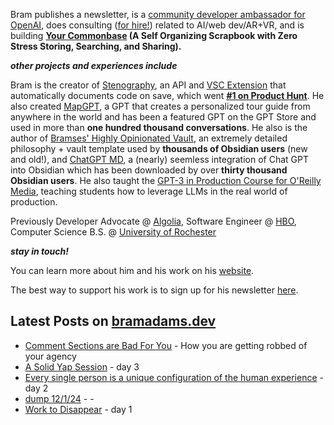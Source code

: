 Bram publishes a newsletter, is a [community developer ambassador for OpenAI](https://platform.openai.com/ambassadors), does consulting ([for hire!](https://www.bramadams.dev/consulting/)) related to AI/web dev/AR+VR, and is building **[Your Commonbase](https://bramses.notion.site/Your-Commonbase-BETA-10b034182ddd8038b9ffe11cc2833713) (A Self Organizing Scrapbook with Zero Stress Storing, Searching, and Sharing).**

**_other projects and experiences include_**

Bram is the creator of [Stenography](https://stenography.dev), an API and [VSC Extension](https://marketplace.visualstudio.com/items?itemName=Stenography.stenography) that automatically documents code on save, which went **[#1 on Product Hunt](https://www.producthunt.com/products/stenography#stenography)**. He also created [MapGPT](https://chat.openai.com/g/g-Pw20OIj6o-mapgpt), a GPT that creates a personalized tour guide from anywhere in the world and has been a featured GPT on the GPT Store and used in more than **one hundred thousand conversations**. He also is the author of [Bramses' Highly Opinionated Vault](https://github.com/bramses/bramses-highly-opinionated-vault-2023), an extremely detailed philosophy + vault template used by **thousands of Obsidian users** (new and old!), and [ChatGPT MD](https://github.com/bramses/chatgpt-md), a (nearly) seemless integration of Chat GPT into Obsidian which has been downloaded by over **thirty thousand Obsidian users**. He also taught the [GPT-3 in Production Course for O'Reilly Media](https://www.oreilly.com/live-events/gpt-3-in-production/0636920065944/0636920071443/), teaching students how to leverage LLMs in the real world of production.

Previously Developer Advocate @ [Algolia](https://www.algolia.com/), Software Engineer @ [HBO](https://www.hbo.com/), Computer Science B.S. @ [University of Rochester](https://rochester.edu/)

**_stay in touch!_**

You can learn more about him and his work on his [website](https://www.bramadams.dev/about/). 

The best way to support his work is to sign up for his newsletter [here](https://www.bramadams.dev/#/portal/).


## Latest Posts on [bramadams.dev](https://www.bramadams.dev/)

<!--START_SECTION:feed-->
* [Comment Sections are Bad For You](https:&#x2F;&#x2F;www.bramadams.dev&#x2F;comment-sections-are-bad-for-you&#x2F;) - How you are getting robbed of your agency
* [A Solid Yap Session](https:&#x2F;&#x2F;www.bramadams.dev&#x2F;a-solid-yap-session&#x2F;) - day 3
* [Every single person is a unique configuration of the human experience](https:&#x2F;&#x2F;www.bramadams.dev&#x2F;every-single-person-is-a-unique-configuration-of-the-human-experience&#x2F;) - day 2
* [dump 12&#x2F;1&#x2F;24](https:&#x2F;&#x2F;www.bramadams.dev&#x2F;dump-12-1-24&#x2F;) - -
* [Work to Disappear](https:&#x2F;&#x2F;www.bramadams.dev&#x2F;work-to-disappear&#x2F;) - day 1
<!--END_SECTION:feed-->
